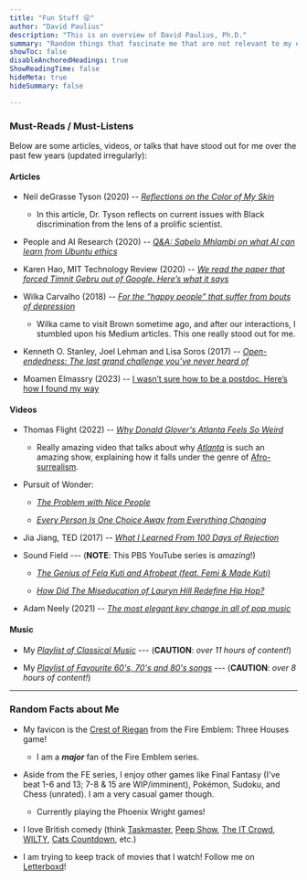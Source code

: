 ```yaml
---
title: "Fun Stuff 😜" 
author: "David Paulius"
description: "This is an overview of David Paulius, Ph.D." 
summary: "Random things that fascinate me that are not relevant to my own research or work. :)" 
showToc: false
disableAnchoredHeadings: true
ShowReadingTime: false
hideMeta: true
hideSummary: false	

---
```


### Must-Reads / Must-Listens

Below are some articles, videos, or talks that have stood out for me over the past few years (updated irregularly):

#### Articles

+ Neil deGrasse Tyson (2020) -- [_Reflections on the Color of My Skin_](https://www.haydenplanetarium.org/tyson/commentary/2020-06-03-reflections-on-color-of-my-skin.php) 

    + In this article, Dr. Tyson reflects on current issues with Black discrimination from the lens of a prolific scientist.

+ People and AI Research (2020) -- [_Q&A: Sabelo Mhlambi on what AI can learn from Ubuntu ethics_](https://medium.com/people-ai-research/q-a-sabelo-mhlambi-on-what-ai-can-learn-from-ubuntu-ethics-4012a53ec2a6)

+ Karen Hao, MIT Technology Review (2020) -- [_We read the paper that forced Timnit Gebru out of Google. Here’s what it says_](https://www.technologyreview.com/2020/12/04/1013294/google-ai-ethics-research-paper-forced-out-timnit-gebru/)

+ Wilka Carvalho (2018) -- [_For the “happy people” that suffer from bouts of depression_](https://medium.com/@wcarvalho92/living-divided-between-extreme-happiness-and-extreme-sadness-778a4aec3165)

    + Wilka came to visit Brown sometime ago, and after our interactions, I stumbled upon his Medium articles. This one really stood out for me.

+ Kenneth O. Stanley, Joel Lehman and Lisa Soros (2017) -- [_Open-endedness: The last grand challenge you’ve never heard of_](https://www.oreilly.com/radar/open-endedness-the-last-grand-challenge-youve-never-heard-of/)

+ Moamen Elmassry (2023) -- [I wasn’t sure how to be a postdoc. Here’s how I found my way](https://www.science.org/content/article/i-wasn-t-sure-how-be-postdoc-here-s-how-i-found-my-way)


#### Videos

+ Thomas Flight (2022) -- [_Why Donald Glover's Atlanta Feels So Weird_](https://youtu.be/8rOU9wrEsoo)

    + Really amazing video that talks about why [_Atlanta_](https://en.wikipedia.org/wiki/Atlanta_(TV_series)) is such an amazing show, explaining how it falls under the genre of [Afro-surrealism](https://en.wikipedia.org/wiki/Afro-Surrealism).

+ Pursuit of Wonder:

     + [_The Problem with Nice People_](https://www.youtube.com/watch?v=g7RAPS8mE94)

     + [_Every Person Is One Choice Away from Everything Changing_](https://www.youtube.com/watch?v=x18bXxW3yhY)

+ Jia Jiang, TED (2017) -- [_What I Learned From 100 Days of Rejection_](https://www.youtube.com/watch?v=-vZXgApsPCQ)

+ Sound Field --- (**NOTE**: This PBS YouTube series is *amazing*!)
     + [_The Genius of Fela Kuti and Afrobeat (feat. Femi & Made Kuti)_](https://www.youtube.com/watch?v=ryTTHmUYc2o) 

     + [_How Did The Miseducation of Lauryn Hill Redefine Hip Hop?_](https://www.youtube.com/watch?v=QDkpVWGxtWY)

+ Adam Neely (2021) -- [_The most elegant key change in all of pop music_](https://www.youtube.com/watch?v=epqYft12nV4)

#### Music

+ My [_Playlist of Classical Music_](https://music.youtube.com/playlist?list=PL8VyqT-4dMIf1A5XtShJ7eQQKxZztOC-a&feature=share) --- (**CAUTION**: _over 11 hours of content!_)

+ My [_Playlist of Favourite 60's, 70's and 80's songs_](https://music.youtube.com/playlist?list=PL8VyqT-4dMIc2MOpxfdwQIiIl9L3HaSHl&feature=share) --- (**CAUTION**: _over 8 hours of content!_)


---

### Random Facts about Me

+ My favicon is the <a href="https://fireemblem.fandom.com/wiki/Crest">Crest of Riegan</a> from the Fire Emblem: Three Houses game! 
    + I am a ***major*** fan of the Fire Emblem series.

+ Aside from the FE series, I enjoy other games like Final Fantasy (I've beat 1-6 and 13; 7-8 & 15 are WIP/imminent), Pokémon, Sudoku, and Chess (unrated). I am a very casual gamer though.
    + Currently playing the Phoenix Wright games!

+ I love British comedy (think [Taskmaster](https://en.wikipedia.org/wiki/Taskmaster_(TV_series)), [Peep Show](https://en.wikipedia.org/wiki/Peep_Show_(British_TV_series)), [The IT Crowd](https://en.wikipedia.org/wiki/The_IT_Crowd), [WILTY](https://en.wikipedia.org/wiki/Would_I_Lie_to_You%3F_(game_show)), [Cats Countdown](https://en.wikipedia.org/wiki/8_Out_of_10_Cats_Does_Countdown), etc.)

+ I am trying to keep track of movies that I watch! Follow me on [Letterboxd](https://letterboxd.com/davi_duck/)!